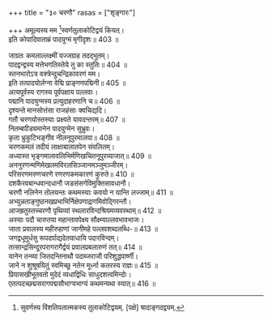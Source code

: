 +++
title = "३० चरणौ"
rasas = ["शृङ्गारः"]

+++
अमूल्यस्य मम [^1]स्वर्णतुलाकोटिद्वयं कियत्।  
इति कोपादिवाताम्रं पादयुग्मं मृगीदृशः॥ 403 ॥  
  
[^1]: सुवर्णस्य विंशतिपलात्मकस्य तुलाकोटिद्वयम्. [पक्षे] षादाङ्गदद्वयम्.

जाग्रतः कमलाल्लक्ष्मीं यज्जग्राह तदद्भुतम्।  
पादद्वन्द्वस्य मत्तेभगतिस्तेये तु का स्तुतिः॥ 404 ॥  
स्तनभारोऽत्र वक्त्रेन्दुचन्द्रिकावरणं मम।  
इति तत्पादयोर्लग्ना वेद्मि प्राङ्गणपद्मिनी॥ 405 ॥  
अत्यपूर्वस्य रागस्य पूर्वपक्षाय पल्लवाः।  
पद्मानि पादयुग्मस्य प्रत्युदाहरणानि च॥ 406 ॥  
दृश्यन्ते मानसोत्तंसा राजहंसाः क्वचिद्यदि।  
गतौ चरणयोस्तस्याः प्रक्ष्यते यावदन्तरम्॥ 407 ॥  
नितम्बपीड्यमानेन पादयुग्मेन सुभ्रुवः।  
कृता भ्रुकुटिभङ्गीव नीलनूपुरमालया॥ 408 ॥  
चरणकमलं तदीयं लाक्षाबालातपेन संवलितम्।  
अध्यास्त भृङ्गमालावलिभिर्मणिखचितनूपुरव्याजात्॥ 409 ॥  
अननुरणन्मणिमेखलमविरलसिञ्जानमञ्जुमञ्जीरम्।  
परिसरणमरुणचरणे रणरणकमकारणं कुरुते॥ 410 ॥  
दशकैरवबान्धवान्दधानौ जडसंसर्गविमुक्तिसावधानौ।  
चरणौ नलिनेन तोलयन्तः कथमस्याः कवयो न यान्ति लज्जाम्॥ 411 ॥  
अभ्युन्नताङ्गुष्ठनखप्रभाभिर्निक्षेपणाद्रागमिवोद्गिरन्तौ।  
आजह्रतुस्तच्चरणौ पृथिव्यां स्थलारविन्दश्रियमव्यवस्थाम्॥ 412 ॥  
अस्याः पदौ चारुतया महान्तावपेक्ष्य सौक्ष्म्याल्लवभावभाजः।  
जाता प्रवालस्य महीरुहाणां जानीमहे पल्लवशब्दलब्धि-॥ 413 ॥  
जगद्वधूमूर्धसु रूपदर्पाद्यदेतयाधायि पदारविन्दम्।  
तत्सान्द्रसिन्दूरपरागरागैर्द्वयं प्रवालप्रबलारुणं तत्॥ 414 ॥  
यानेन तन्व्या जितदन्तिनाथौ पदाब्जराजौ परिशुद्धपार्ष्णी।  
जाने न शुश्रूषयितुं स्वमिच्छू नतेन मूर्ध्ना कतरस्य राज्ञः॥ 415 ॥  
प्रियासखीभूतवतो मुदेदं व्यधाद्विधिः साधुदशत्वमिन्दोः।  
एतत्पदच्छद्मसरागपद्मसौभाग्यभाग्यं कथमन्यथा स्यात्॥ 416 ॥  